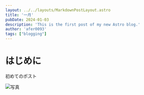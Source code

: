 ```yaml
---
layout: ../../layouts/MarkdownPostLayout.astro
title: '一月'
pubDate: 2024-01-03
description: 'This is the first post of my new Astro blog.'
author: 'afer0093'
tags: ["blogging"]
---
```


# はじめに
初めてのポスト

![写真](http://i.imgur.com/Jjwsc.jpg "サンプル")